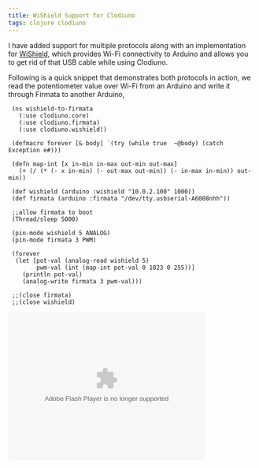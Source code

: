 ```yaml
---
title: WiShield Support for Clodiuno
tags: clojure clodiuno
---
```


I have added support for multiple protocols along with an implementation
for
[WiShield](http://asynclabs.com/store?page=shop.product_details&flypage=flypage.tpl&product_id=26&category_id=6),
which provides Wi-Fi connectivity to Arduino and allows you to get rid
of that USB cable while using Clodiuno.

Following is a quick snippet that demonstrates both protocols in action,
we read the potentiometer value over Wi-Fi from an Arduino and write it
through Firmata to another Arduino,

     (ns wishield-to-firmata
       (:use clodiuno.core)
       (:use clodiuno.firmata)
       (:use clodiuno.wishield))

     (defmacro forever [& body] `(try (while true  ~@body) (catch Exception e#)))

     (defn map-int [x in-min in-max out-min out-max]
       (+ (/ (* (- x in-min) (- out-max out-min)) (- in-max in-min)) out-min))

     (def wishield (arduino :wishield "10.0.2.100" 1000))
     (def firmata (arduino :firmata "/dev/tty.usbserial-A6008nhh"))

     ;;allow firmata to boot
     (Thread/sleep 5000)

     (pin-mode wishield 5 ANALOG)
     (pin-mode firmata 3 PWM)

     (forever
      (let [pot-val (analog-read wishield 5)
            pwm-val (int (map-int pot-val 0 1023 0 255))] 
        (println pot-val)
        (analog-write firmata 3 pwm-val)))

     ;;(close firmata)
     ;;(close wishield)


<object type="application/x-shockwave-flash" width="400" height="300" data="http://www.flickr.com/apps/video/stewart.swf?v=71377" classid="clsid:D27CDB6E-AE6D-11cf-96B8-444553540000"> <param name="flashvars" value="intl_lang=en-us&photo_secret=021d617a3b&photo_id=4873878770"></param> <param name="movie" value="http://www.flickr.com/apps/video/stewart.swf?v=71377"></param> <param name="bgcolor" value="#000000"></param> <param name="allowFullScreen" value="true"></param><embed type="application/x-shockwave-flash" src="http://www.flickr.com/apps/video/stewart.swf?v=71377" bgcolor="#000000" allowfullscreen="true" flashvars="intl_lang=en-us&photo_secret=021d617a3b&photo_id=4873878770" height="300" width="400"></embed></object>
